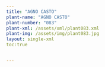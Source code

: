 ```yaml
---
title: "AGNO CASTO"
plant-name: "AGNO CASTO"
plant-number: "083"
plant-xml: /assets/xml/plant083.xml
plant-img: /assets/img/plant083.jpg
layout: single-xml
toc:true


---
```

